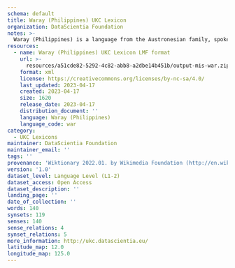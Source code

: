 ```yaml
---
schema: default
title: Waray (Philippines) UKC Lexicon
organization: DataScientia Foundation
notes: >-
  Waray (Philippines) is a language from the Austronesian family, spoken in Oceania. The UKC Lexicon of Waray (Philippines) is represented as a lexico-semantic network. It consists of words, word senses, synsets, as well as sense-level and synset-level relationships.
resources:
  - name: Waray (Philippines) UKC Lexicon LMF format
    url: >-
      resources/a51cde82-5292-4c82-abb8-a2dbe14b451b/output-mis-war.zip
    format: xml
    license: https://creativecommons.org/licenses/by-nc-sa/4.0/
    last_updated: 2023-04-17
    created: 2023-04-17
    size: 1620
    release_date: 2023-04-17
    distribution_document: ''
    language: Waray (Philippines)
    language_code: war
category:
  - UKC Lexicons
maintainer: DataScientia Foundation
maintainer_email: ''
tags: ''
provenance: 'Wiktionary 2022.01. by Wikimedia Foundation (http://en.wiktionary.org); CogNet 2.1 by Khuyagbaatar Batsuren, National University of Mongolia (http://cognet.ukc.disi.unitn.it); MorphyNet 2.0 by Gábor Bella and Khuyagbaatar Batsuren (http://ukc.disi.unitn.it/index.php/morphynet/); Princeton WordNet 2.1 by Princeton University (https://wordnet.princeton.edu)'
version: '1.0'
dataset_level: Language Level (L1-2)
dataset_access: Open Access
dataset_description: ''
landing_page: ''
date_of_collection: ''
words: 140
synsets: 119
senses: 140
sense_relations: 4
synset_relations: 5
more_information: http://ukc.datascientia.eu/
latitude_map: 12.0
longitude_map: 125.0
---
```

